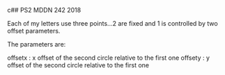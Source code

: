 c## PS2 MDDN 242 2018

Each of my letters use three points...2 are fixed and 1 is controlled by two offset parameters.

The parameters are:
 
 offsetx : x offset of the second circle relative to the first one
 offsety : y offset of the second circle relative to the first one



